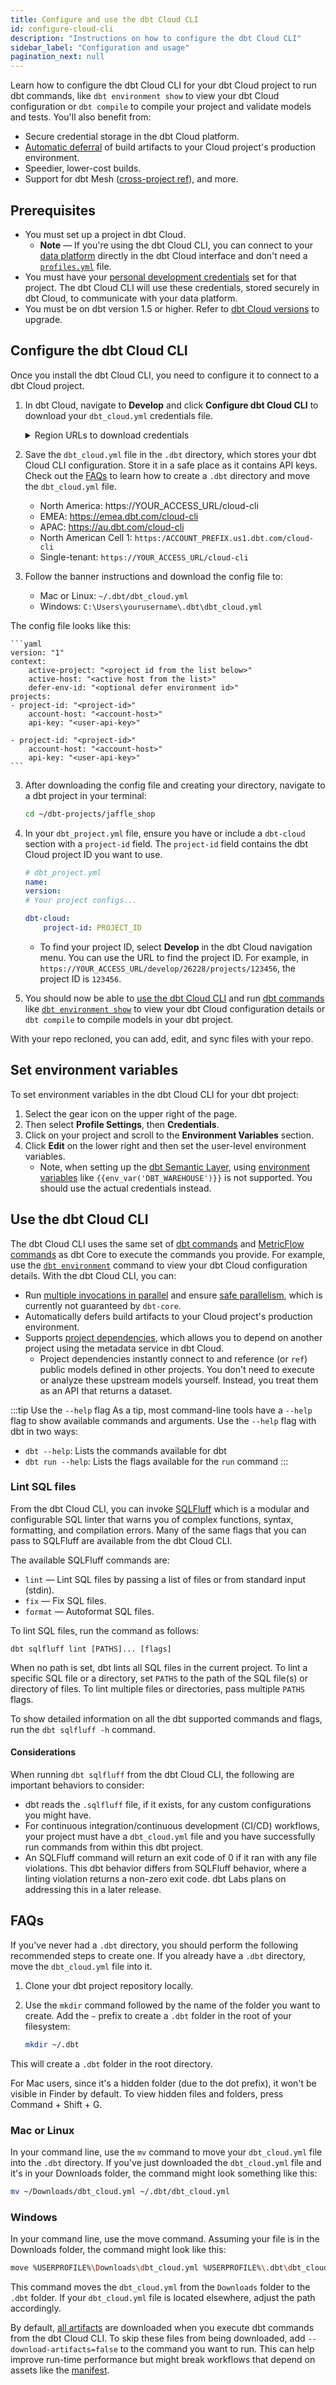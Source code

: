 ```yaml
---
title: Configure and use the dbt Cloud CLI
id: configure-cloud-cli
description: "Instructions on how to configure the dbt Cloud CLI"
sidebar_label: "Configuration and usage"
pagination_next: null
---
```


Learn how to configure the dbt Cloud CLI for your dbt Cloud project to run dbt commands, like `dbt environment show` to view your dbt Cloud configuration or `dbt compile` to compile your project and validate models and tests. You'll also benefit from:

- Secure credential storage in the dbt Cloud platform.
- [Automatic deferral](/docs/cloud/about-cloud-develop-defer) of build artifacts to your Cloud project's production environment.
- Speedier, lower-cost builds.
- Support for dbt Mesh ([cross-project ref](/docs/collaborate/govern/project-dependencies)), and more.

## Prerequisites

- You must set up a project in dbt Cloud.
  - **Note** &mdash; If you're using the dbt Cloud CLI, you can connect to your [data platform](/docs/cloud/connect-data-platform/about-connections) directly in the dbt Cloud interface and don't need a [`profiles.yml`](/docs/core/connect-data-platform/profiles.yml) file. 
- You must have your [personal development credentials](/docs/dbt-cloud-environments#set-developer-credentials) set for that project. The dbt Cloud CLI will use these credentials, stored securely in dbt Cloud, to communicate with your data platform.
- You must be on dbt version 1.5 or higher. Refer to [dbt Cloud versions](/docs/dbt-versions/upgrade-dbt-version-in-cloud) to upgrade.

## Configure the dbt Cloud CLI

Once you install the dbt Cloud CLI, you need to configure it to connect to a dbt Cloud project.

1. In dbt Cloud, navigate to **Develop** and click **Configure dbt Cloud CLI** to download your `dbt_cloud.yml` credentials file.

    <details>
    <summary>Region URLs to download credentials</summary>
    You can also download the credentials from the links provided based on your region:

    - North America: <a href="https://cloud.getdbt.com/cloud-cli">https://cloud.getdbt.com/cloud-cli</a>
    - EMEA: <a herf="https://emea.dbt.com/cloud-cli">https://emea.dbt.com/cloud-cli</a>
    - APAC: <a href="https://au.dbt.com/cloud-cli">https://au.dbt.com/cloud-cli</a>
    - North American Cell 1: <code>https:/ACCOUNT_PREFIX.us1.dbt.com/cloud-cli</code>
    - Single-tenant: <code>https://YOUR_ACCESS_URL/cloud-cli</code>

    </details>

2. Save the `dbt_cloud.yml` file in the `.dbt` directory, which stores your dbt Cloud CLI configuration. Store it in a safe place as it contains API keys. Check out the [FAQs](#faqs) to learn how to create a `.dbt` directory and move the `dbt_cloud.yml` file.
   
    - North America: https://YOUR_ACCESS_URL/cloud-cli
    - EMEA: https://emea.dbt.com/cloud-cli
    - APAC: https://au.dbt.com/cloud-cli
    - North American Cell 1: `https:/ACCOUNT_PREFIX.us1.dbt.com/cloud-cli`
    - Single-tenant: `https://YOUR_ACCESS_URL/cloud-cli`
  
3. Follow the banner instructions and download the config file to:
   - Mac or Linux:  `~/.dbt/dbt_cloud.yml`
   - Windows:  `C:\Users\yourusername\.dbt\dbt_cloud.yml`  

  The config file looks like this:

    ```yaml
    version: "1"
    context:
        active-project: "<project id from the list below>"
        active-host: "<active host from the list>"
        defer-env-id: "<optional defer environment id>"
    projects:
    - project-id: "<project-id>"
        account-host: "<account-host>"
        api-key: "<user-api-key>"

    - project-id: "<project-id>"
        account-host: "<account-host>"
        api-key: "<user-api-key>"
    ```

3. After downloading the config file and creating your directory, navigate to a dbt project in your terminal:

    ```bash
    cd ~/dbt-projects/jaffle_shop
    ```

4. In your `dbt_project.yml` file, ensure you have or include a `dbt-cloud` section with a `project-id` field. The `project-id` field contains the dbt Cloud project ID you want to use.

    ```yaml
    # dbt_project.yml
    name:
    version:
    # Your project configs...

    dbt-cloud: 
        project-id: PROJECT_ID
    ```

   - To find your project ID, select **Develop** in the dbt Cloud navigation menu. You can use the URL to find the project ID. For example, in `https://YOUR_ACCESS_URL/develop/26228/projects/123456`, the project ID is `123456`.

5. You should now be able to [use the dbt Cloud CLI](#use-the-dbt-cloud-cli) and run [dbt commands](/reference/dbt-commands) like [`dbt environment show`](/reference/commands/dbt-environment) to view your dbt Cloud configuration details or `dbt compile` to compile models in your dbt project.

With your repo recloned, you can add, edit, and sync files with your repo.

## Set environment variables

To set environment variables in the dbt Cloud CLI for your dbt project:

1. Select the gear icon on the upper right of the page.
2. Then select **Profile Settings**, then **Credentials**.
3. Click on your project and scroll to the **Environment Variables** section.
4. Click **Edit** on the lower right and then set the user-level environment variables.  
   - Note, when setting up the [dbt Semantic Layer](/docs/use-dbt-semantic-layer/dbt-sl), using [environment variables](/docs/build/environment-variables) like `{{env_var('DBT_WAREHOUSE')}}` is not supported. You should use the actual credentials instead.

## Use the dbt Cloud CLI

The dbt Cloud CLI uses the same set of [dbt commands](/reference/dbt-commands) and [MetricFlow commands](/docs/build/metricflow-commands) as dbt Core to execute the commands you provide. For example, use the [`dbt environment`](/reference/commands/dbt-environment) command to view your dbt Cloud configuration details. With the dbt Cloud CLI, you can:

- Run [multiple invocations in parallel](/reference/dbt-commands) and ensure [safe parallelism](/reference/dbt-commands#parallel-execution), which is currently not guaranteed by `dbt-core`.
- Automatically defers build artifacts to your Cloud project's production environment.
- Supports [project dependencies](/docs/collaborate/govern/project-dependencies), which allows you to depend on another project using the metadata service in dbt Cloud. 
  - Project dependencies instantly connect to and reference (or  `ref`) public models defined in other projects. You don't need to execute or analyze these upstream models yourself. Instead, you treat them as an API that returns a dataset.
 
:::tip Use the <code>--help</code> flag
As a tip, most command-line tools have a `--help` flag to show available commands and arguments. Use the `--help` flag with dbt in two ways:
- `dbt --help`: Lists the commands available for dbt<br />
- `dbt run --help`: Lists the flags available for the `run` command
:::
 
### Lint SQL files 

From the dbt Cloud CLI, you can invoke [SQLFluff](https://sqlfluff.com/) which is a modular and configurable SQL linter that warns you of complex functions, syntax, formatting, and compilation errors. Many of the same flags that you can pass to SQLFluff are available from the dbt Cloud CLI.

The available SQLFluff commands are: 

- `lint` &mdash; Lint SQL files by passing a list of files or from standard input (stdin).
- `fix` &mdash; Fix SQL files.
- `format` &mdash; Autoformat SQL files.


To lint SQL files, run the command as follows:  

```shell
dbt sqlfluff lint [PATHS]... [flags]
```

When no path is set, dbt lints all SQL files in the current project. To lint a specific SQL file or a directory, set `PATHS` to the path of the SQL file(s) or directory of files. To lint multiple files or directories, pass multiple `PATHS` flags.  

To show detailed information on all the dbt supported commands and flags, run the `dbt sqlfluff -h` command. 

#### Considerations

When running `dbt sqlfluff` from the dbt Cloud CLI, the following are important behaviors to consider:

- dbt reads the `.sqlfluff` file, if it exists, for any custom configurations you might have.
- For continuous integration/continuous development (CI/CD) workflows, your project must have a `dbt_cloud.yml` file and you have successfully run commands from within this dbt project.
- An SQLFluff command will return an exit code of 0 if it ran with any file violations. This dbt behavior differs from SQLFluff behavior, where a linting violation returns a non-zero exit code. dbt Labs plans on addressing this in a later release.

## FAQs
<Expandable alt_header="How to create a .dbt directory and move your file">

If you've never had a `.dbt` directory, you should perform the following recommended steps to create one. If you already have a `.dbt` directory, move the `dbt_cloud.yml` file into it.

<Tabs>
<TabItem value="Create a .dbt directory">

  1. Clone your dbt project repository locally.
  2. Use the `mkdir` command followed by the name of the folder you want to create. Add the `~` prefix to create a `.dbt` folder in the root of your filesystem:

     ```bash
     mkdir ~/.dbt
     ```

This will create a `.dbt` folder in the root directory.

For Mac users, since it's a hidden folder (due to the dot prefix), it won't be visible in Finder by default. To view hidden files and folders, press Command + Shift + G.

</TabItem>

<TabItem value="Move the dbt_cloud.yml file">

### Mac or Linux
In your command line, use the `mv` command to move your `dbt_cloud.yml` file into the `.dbt` directory. If you've just downloaded the `dbt_cloud.yml` file and it's in your Downloads folder, the command might look something like this:

```bash
mv ~/Downloads/dbt_cloud.yml ~/.dbt/dbt_cloud.yml
```

### Windows
In your command line, use the move command. Assuming your file is in the Downloads folder, the command might look like this:

```bash
move %USERPROFILE%\Downloads\dbt_cloud.yml %USERPROFILE%\.dbt\dbt_cloud.yml
```

</TabItem>
</Tabs>

This command moves the `dbt_cloud.yml` from the `Downloads` folder to the `.dbt` folder. If your `dbt_cloud.yml` file is located elsewhere, adjust the path accordingly.

</Expandable>

<Expandable alt_header="How to skip artifacts from being downloaded">

By default, [all artifacts](/reference/artifacts/dbt-artifacts) are downloaded when you execute dbt commands from the dbt Cloud CLI. To skip these files from being downloaded, add `--download-artifacts=false` to the command you want to run. This can help improve run-time performance but might break workflows that depend on assets like the [manifest](/reference/artifacts/manifest-json). 


</Expandable>